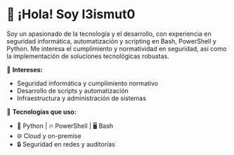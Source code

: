 # 👋 ¡Hola! Soy I3ismut0  

Soy un apasionado de la tecnología y el desarrollo, con experiencia en seguridad informática, automatización y scripting en Bash, PowerShell y Python. Me interesa el cumplimiento y normatividad en seguridad, así como la implementación de soluciones tecnológicas robustas.  

📌 **Intereses:**  
- Seguridad informática y cumplimiento normativo  
- Desarrollo de scripts y automatización  
- Infraestructura y administración de sistemas  

🚀 **Tecnologías que uso:**  
- 🐍 Python | 🔥 PowerShell | 🖥️ Bash  
- 🌐 Cloud y on-premise  
- 🔒 Seguridad en redes y auditorías  
